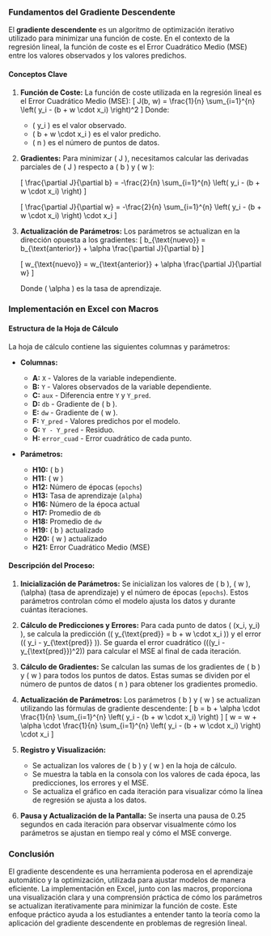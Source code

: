 ### Fundamentos del Gradiente Descendente

El **gradiente descendente** es un algoritmo de optimización iterativo utilizado para minimizar una función de coste. En el contexto de la regresión lineal, la función de coste es el Error Cuadrático Medio (MSE) entre los valores observados y los valores predichos.

#### Conceptos Clave

1. **Función de Coste:**
   La función de coste utilizada en la regresión lineal es el Error Cuadrático Medio (MSE):
   \[
   J(b, w) = \frac{1}{n} \sum_{i=1}^{n} \left( y_i - (b + w \cdot x_i) \right)^2
   \]
   Donde:
    - \( y_i \) es el valor observado.
    - \( b + w \cdot x_i \) es el valor predicho.
    - \( n \) es el número de puntos de datos.

2. **Gradientes:**
   Para minimizar \( J \), necesitamos calcular las derivadas parciales de \( J \) respecto a \( b \) y \( w \):

   \[
   \frac{\partial J}{\partial b} = -\frac{2}{n} \sum_{i=1}^{n} \left( y_i - (b + w \cdot x_i) \right)
   \]

   \[
   \frac{\partial J}{\partial w} = -\frac{2}{n} \sum_{i=1}^{n} \left( y_i - (b + w \cdot x_i) \right) \cdot x_i
   \]

3. **Actualización de Parámetros:**
   Los parámetros se actualizan en la dirección opuesta a los gradientes:
   \[
   b_{\text{nuevo}} = b_{\text{anterior}} + \alpha \frac{\partial J}{\partial b}
   \]

   \[
   w_{\text{nuevo}} = w_{\text{anterior}} + \alpha \frac{\partial J}{\partial w}
   \]

   Donde \( \alpha \) es la tasa de aprendizaje.

### Implementación en Excel con Macros

#### Estructura de la Hoja de Cálculo

La hoja de cálculo contiene las siguientes columnas y parámetros:

- **Columnas:**
    - **A:** `X` - Valores de la variable independiente.
    - **B:** `Y` - Valores observados de la variable dependiente.
    - **C:** `aux` - Diferencia entre `Y` y `Y_pred`.
    - **D:** `db` - Gradiente de \( b \).
    - **E:** `dw` - Gradiente de \( w \).
    - **F:** `Y_pred` - Valores predichos por el modelo.
    - **G:** `Y - Y_pred` - Residuo.
    - **H:** `error_cuad` - Error cuadrático de cada punto.

- **Parámetros:**
    - **H10:** \( b \)
    - **H11:** \( w \)
    - **H12:** Número de épocas (`epochs`)
    - **H13:** Tasa de aprendizaje (`alpha`)
    - **H16:** Número de la época actual
    - **H17:** Promedio de `db`
    - **H18:** Promedio de `dw`
    - **H19:** \( b \) actualizado
    - **H20:** \( w \) actualizado
    - **H21:** Error Cuadrático Medio (MSE)

#### Descripción del Proceso:

1. **Inicialización de Parámetros:**
   Se inicializan los valores de \( b \), \( w \), \(\alpha\) (tasa de aprendizaje) y el número de épocas (`epochs`). Estos parámetros controlan cómo el modelo ajusta los datos y durante cuántas iteraciones.

2. **Cálculo de Predicciones y Errores:**
   Para cada punto de datos \( (x_i, y_i) \), se calcula la predicción (\( y_{\text{pred}} = b + w \cdot x_i \)) y el error (\( y_i - y_{\text{pred}} \)). Se guarda el error cuadrático (\((y_i - y_{\text{pred}})^2\)) para calcular el MSE al final de cada iteración.

3. **Cálculo de Gradientes:**
   Se calculan las sumas de los gradientes de \( b \) y \( w \) para todos los puntos de datos. Estas sumas se dividen por el número de puntos de datos \( n \) para obtener los gradientes promedio.

4. **Actualización de Parámetros:**
   Los parámetros \( b \) y \( w \) se actualizan utilizando las fórmulas de gradiente descendente:
   \[
   b = b + \alpha \cdot \frac{1}{n} \sum_{i=1}^{n} \left( y_i - (b + w \cdot x_i) \right)
   \]
   \[
   w = w + \alpha \cdot \frac{1}{n} \sum_{i=1}^{n} \left( y_i - (b + w \cdot x_i) \right) \cdot x_i
   \]

5. **Registro y Visualización:**
    - Se actualizan los valores de \( b \) y \( w \) en la hoja de cálculo.
    - Se muestra la tabla en la consola con los valores de cada época, las predicciones, los errores y el MSE.
    - Se actualiza el gráfico en cada iteración para visualizar cómo la línea de regresión se ajusta a los datos.

6. **Pausa y Actualización de la Pantalla:**
   Se inserta una pausa de 0.25 segundos en cada iteración para observar visualmente cómo los parámetros se ajustan en tiempo real y cómo el MSE converge.

### Conclusión

El gradiente descendente es una herramienta poderosa en el aprendizaje automático y la optimización, utilizada para ajustar modelos de manera eficiente. La implementación en Excel, junto con las macros, proporciona una visualización clara y una comprensión práctica de cómo los parámetros se actualizan iterativamente para minimizar la función de coste. Este enfoque práctico ayuda a los estudiantes a entender tanto la teoría como la aplicación del gradiente descendente en problemas de regresión lineal.